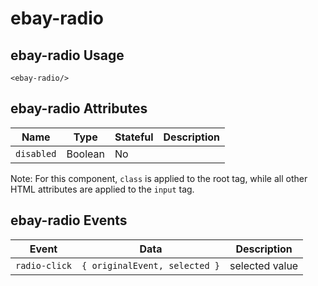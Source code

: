 # ebay-radio

## ebay-radio Usage

```marko
<ebay-radio/>
```

## ebay-radio Attributes

Name | Type | Stateful | Description
--- | --- | --- | ---
`disabled` | Boolean | No |

Note: For this component, `class` is applied to the root tag, while all other HTML attributes are applied to the `input` tag.

## ebay-radio Events

Event | Data | Description
--- | --- | --
`radio-click` | `{ originalEvent, selected }` | selected value
